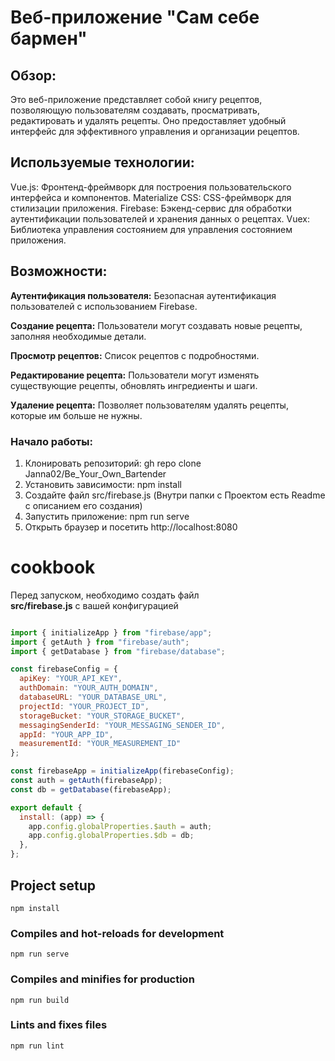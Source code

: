 # Веб-приложение "Сам себе бармен"
## Обзор:
Это веб-приложение представляет собой книгу рецептов, позволяющую пользователям создавать, просматривать, редактировать и удалять рецепты. Оно предоставляет удобный интерфейс для эффективного управления и организации рецептов.

## Используемые технологии:
Vue.js: Фронтенд-фреймворк для построения пользовательского интерфейса и компонентов.
Materialize CSS: CSS-фреймворк для стилизации приложения.
Firebase: Бэкенд-сервис для обработки аутентификации пользователей и хранения данных о рецептах.
Vuex: Библиотека управления состоянием для управления состоянием приложения.

## Возможности:
**Аутентификация пользователя:** Безопасная аутентификация пользователей с использованием Firebase.  

**Создание рецепта:** Пользователи могут создавать новые рецепты, заполняя необходимые детали.  

**Просмотр рецептов:** Список рецептов с подробностями.  

**Редактирование рецепта:** Пользователи могут изменять существующие рецепты, обновлять ингредиенты и шаги.  

**Удаление рецепта:** Позволяет пользователям удалять рецепты, которые им больше не нужны.  


### Начало работы:
1. Клонировать репозиторий: gh repo clone Janna02/Be_Your_Own_Bartender
2. Установить зависимости: npm install
3. Создайте файл src/firebase.js (Внутри папки с Проектом есть Readme с описанием его создания)
4. Запустить приложение: npm run serve
5. Открыть браузер и посетить http://localhost:8080


# cookbook



Перед запуском, необходимо создать файл   
**src/firebase.js** с вашей конфигурацией
  
``` JavaScript

import { initializeApp } from "firebase/app";
import { getAuth } from "firebase/auth";
import { getDatabase } from "firebase/database";

const firebaseConfig = {
  apiKey: "YOUR_API_KEY",
  authDomain: "YOUR_AUTH_DOMAIN",
  databaseURL: "YOUR_DATABASE_URL",
  projectId: "YOUR_PROJECT_ID",
  storageBucket: "YOUR_STORAGE_BUCKET",
  messagingSenderId: "YOUR_MESSAGING_SENDER_ID",
  appId: "YOUR_APP_ID",
  measurementId: "YOUR_MEASUREMENT_ID"
};

const firebaseApp = initializeApp(firebaseConfig);
const auth = getAuth(firebaseApp);
const db = getDatabase(firebaseApp);

export default {
  install: (app) => {
    app.config.globalProperties.$auth = auth;
    app.config.globalProperties.$db = db;
  },
};


```

## Project setup
```
npm install
```

### Compiles and hot-reloads for development
```
npm run serve
```

### Compiles and minifies for production
```
npm run build
```

### Lints and fixes files
```
npm run lint
```




